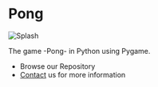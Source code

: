Pong
========

![Splash](https://github.com/alejandrogm90/pong/blob/master/images/pong-screenshot.png)

The game -Pong- in Python using Pygame.
- Browse our Repository
- [Contact](https://github.com/alejandrogm90/pong/) us for more information
